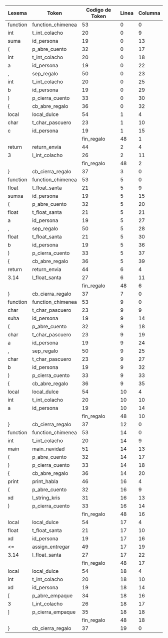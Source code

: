 | Lexema   | Token             | Codigo de Token | Linea | Columna |
| -------- | ----------------- | --------------- | ----- | ------- |
| function | function_chimenea | 53              | 0     | 0       |
| int      | t_int_colacho     | 20              | 0     | 9       |
| suma     | id_persona        | 19              | 0     | 13      |
| (        | p_abre_cuento     | 32              | 0     | 17      |
| int      | t_int_colacho     | 20              | 0     | 18      |
| a        | id_persona        | 19              | 0     | 22      |
| ,        | sep_regalo        | 50              | 0     | 23      |
| int      | t_int_colacho     | 20              | 0     | 25      |
| b        | id_persona        | 19              | 0     | 29      |
| )        | p_cierra_cuento   | 33              | 0     | 30      |
| {        | cb_abre_regalo    | 36              | 0     | 32      |
| local    | local_dulce       | 54              | 1     | 4       |
| char     | t_char_pascuero   | 23              | 1     | 10      |
| c        | id_persona        | 19              | 1     | 15      |
| |        | fin_regalo        | 48              | 1     | 16      |
| return   | return_envia      | 44              | 2     | 4       |
| 3        | l_int_colacho     | 26              | 2     | 11      |
| |        | fin_regalo        | 48              | 2     | 12      |
| }        | cb_cierra_regalo  | 37              | 3     | 0       |
| function | function_chimenea | 53              | 5     | 0       |
| float    | t_float_santa     | 21              | 5     | 9       |
| sumxa    | id_persona        | 19              | 5     | 15      |
| (        | p_abre_cuento     | 32              | 5     | 20      |
| float    | t_float_santa     | 21              | 5     | 21      |
| a        | id_persona        | 19              | 5     | 27      |
| ,        | sep_regalo        | 50              | 5     | 28      |
| float    | t_float_santa     | 21              | 5     | 30      |
| b        | id_persona        | 19              | 5     | 36      |
| )        | p_cierra_cuento   | 33              | 5     | 37      |
| {        | cb_abre_regalo    | 36              | 5     | 39      |
| return   | return_envia      | 44              | 6     | 4       |
| 3.14     | l_float_santa     | 27              | 6     | 11      |
| |        | fin_regalo        | 48              | 6     | 15      |
| }        | cb_cierra_regalo  | 37              | 7     | 0       |
| function | function_chimenea | 53              | 9     | 0       |
| char     | t_char_pascuero   | 23              | 9     | 9       |
| suha     | id_persona        | 19              | 9     | 14      |
| (        | p_abre_cuento     | 32              | 9     | 18      |
| char     | t_char_pascuero   | 23              | 9     | 19      |
| a        | id_persona        | 19              | 9     | 24      |
| ,        | sep_regalo        | 50              | 9     | 25      |
| char     | t_char_pascuero   | 23              | 9     | 27      |
| b        | id_persona        | 19              | 9     | 32      |
| )        | p_cierra_cuento   | 33              | 9     | 33      |
| {        | cb_abre_regalo    | 36              | 9     | 35      |
| local    | local_dulce       | 54              | 10    | 4       |
| int      | t_int_colacho     | 20              | 10    | 10      |
| a        | id_persona        | 19              | 10    | 14      |
| |        | fin_regalo        | 48              | 10    | 15      |
| }        | cb_cierra_regalo  | 37              | 12    | 0       |
| function | function_chimenea | 53              | 14    | 0       |
| int      | t_int_colacho     | 20              | 14    | 9       |
| main     | main_navidad      | 51              | 14    | 13      |
| (        | p_abre_cuento     | 32              | 14    | 17      |
| )        | p_cierra_cuento   | 33              | 14    | 18      |
| {        | cb_abre_regalo    | 36              | 14    | 20      |
| print    | print_habla       | 46              | 16    | 4       |
| (        | p_abre_cuento     | 32              | 16    | 9       |
| xd       | l_string_kris     | 31              | 16    | 13      |
| )        | p_cierra_cuento   | 33              | 16    | 14      |
| |        | fin_regalo        | 48              | 16    | 15      |
| local    | local_dulce       | 54              | 17    | 4       |
| float    | t_float_santa     | 21              | 17    | 10      |
| xd       | id_persona        | 19              | 17    | 16      |
| <=       | assign_entregar   | 49              | 17    | 19      |
| 3.14     | l_float_santa     | 27              | 17    | 22      |
| |        | fin_regalo        | 48              | 17    | 26      |
| local    | local_dulce       | 54              | 18    | 4       |
| int      | t_int_colacho     | 20              | 18    | 10      |
| xd       | id_persona        | 19              | 18    | 14      |
| [        | p_abre_empaque    | 34              | 18    | 16      |
| 3        | l_int_colacho     | 26              | 18    | 17      |
| ]        | p_cierra_empaque  | 35              | 18    | 18      |
| |        | fin_regalo        | 48              | 18    | 19      |
| }        | cb_cierra_regalo  | 37              | 19    | 0       |
